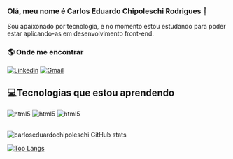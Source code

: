 ### Olá, meu nome é Carlos Eduardo Chipoleschi Rodrigues 👋
Sou apaixonado por tecnologia, e no momento estou estudando para poder estar aplicando-as em desenvolvimento front-end.

### 🌎 Onde me encontrar

[![Linkedin](https://img.shields.io/badge/LinkedIn-0077B5?style=for-the-badge&logo=linkedin&logoColor=white)](https://www.linkedin.com/feed/)
[![Gmail](https://img.shields.io/badge/Instagram-E4405F?style=for-the-badge&logo=instagram&logoColor=white)](instagram.com@carlos_eduardo_chipoleschi_)



## 💻Tecnologias que estou aprendendo

<div style="display: inline_block">
    <img align="center" alt="html5" src="https://img.shields.io/badge/HTML5-E34F26?style=for-the-badge&logo=html5&logoColor=white" />
    <img align="center" alt="html5" src="https://img.shields.io/badge/CSS3-1572B6?style=for-the-badge&logo=css3&logoColor=white" />
    <img align="center" alt="html5" src="https://img.shields.io/badge/JavaScript-F7DF1E?style=for-the-badge&logo=javascript&logoColor=black" />
</div><br>

![carloseduardochipoleschi GitHub stats](https://github-readme-stats.vercel.app/api?username=carloseduardochipoleschi&show_icons=true&theme=dracula)

[![Top Langs](https://github-readme-stats.vercel.app/api/top-langs/?username=carloseduardochipoleschi)](https://github.com/anuraghazra/github-readme-stats)
